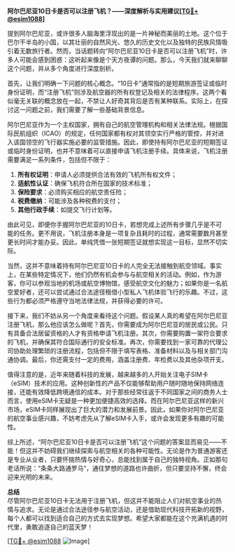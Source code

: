 **阿尔巴尼亚10日卡是否可以注册飞机？——深度解析与实用建议[[TG💪+ @esim1088](https://t.me/s/esim1088)]**

提到阿尔巴尼亚，或许很多人脑海里浮现出的是一片神秘而美丽的土地。这个位于巴尔干半岛的小国，以其壮丽的自然风光、悠久的历史文化以及独特的民族风情吸引着无数旅行者。然而，当话题转向“阿尔巴尼亚10日卡是否可以注册飞机”时，许多人可能会感到困惑：这听起来像是个天方夜谭的问题。那么，今天我们就来聊聊这个问题，并从多个角度进行深度剖析。

首先，让我们明确一下问题的核心概念。“10日卡”通常指的是短期旅游签证或临时身份证明，而“注册飞机”则涉及航空器的所有权登记及相关的法律程序。这两个看似毫无关联的概念放在一起，不禁让人好奇其背后是否有某种联系。实际上，在探讨这一问题之前，我们需要了解一些基础背景信息。

阿尔巴尼亚作为一个主权国家，拥有自己的航空管理机构和相关法律法规。根据国际民航组织（ICAO）的规定，任何国家都有权对其领空实行严格的管控，并对进入该国领空的飞行器实施必要的监管措施。因此，即使持有阿尔巴尼亚的短期签证或临时身份证明，也并不意味着可以直接申请飞机注册手续。具体来说，飞机注册需要满足一系列条件，包括但不限于：

1. **所有权证明**：申请人必须提供合法有效的飞机所有权文件；
2. **适航性认证**：确保飞机符合所在国家的技术标准；
3. **保险要求**：必须购买相应的航空责任险；
4. **税费缴纳**：可能涉及各种税费的支付；
5. **其他行政手续**：如提交飞行计划等。

由此可见，即便你手握阿尔巴尼亚的10日卡，若想完成上述所有步骤几乎是不可能的任务。更不用说，飞机注册本身是一项复杂且耗时的过程，通常需要数月甚至更长时间才能办妥。因此，单纯凭借一张短期签证就想实现这一目标，显然不切实际。

当然，这并不意味着持有阿尔巴尼亚10日卡的人完全无法接触到航空领域。事实上，在某些特定情况下，他们仍然有机会参与与航空相关的活动。例如，作为游客，你可以参观当地的机场或航空博物馆，感受航空文化的魅力；如果你是一名航空爱好者，还可以尝试通过合法途径租借小型私人飞机体验飞行的乐趣。不过，这些行为都必须严格遵守当地法律法规，并获得必要的许可。

接下来，我们不妨从另一个角度来看待这个问题。假设某人真的希望在阿尔巴尼亚注册飞机，那么他应该怎么做呢？首先，你需要成为阿尔巴尼亚的居民或公民。只有具备合法居留资格的人才有资格申请飞机注册。其次，你需要购置一架符合要求的飞机，并确保其符合国际通行的安全标准。再次，你需要找到一家可靠的代理公司协助处理繁琐的注册流程，包括但不限于填写表格、准备材料以及与相关部门沟通协调。最后，你还需支付一定的费用，涵盖注册费、年检费以及其他杂项开支。

值得注意的是，近年来随着科技的发展，越来越多的人开始关注电子SIM卡（eSIM）技术的应用。这种创新性的产品不仅能够帮助用户随时随地保持网络连接，还能有效降低跨境通信的成本。对于那些经常往返于不同国家之间的商务人士而言，使用eSIM卡无疑是一种更加便捷高效的选择。而在阿尔巴尼亚这样的新兴市场，eSIM卡同样展现出了巨大的潜力和发展前景。因此，如果你对阿尔巴尼亚的航空事业感兴趣，不妨考虑先从了解eSIM卡入手，或许会发现更多有趣的可能性。

综上所述，“阿尔巴尼亚10日卡是否可以注册飞机”这个问题的答案显而易见——不能！但这并不妨碍我们继续探索与航空相关的各种可能性。无论是作为普通游客还是专业从业者，只要怀揣热情与好奇心，总能找到属于自己的独特视角。正如那句老话所说：“条条大路通罗马”，通往梦想的道路也许曲折，但只要坚持不懈，终会迎来光明的未来。

**总结**  
尽管阿尔巴尼亚10日卡无法用于注册飞机，但这并不能阻止人们对航空事业的热情与追求。无论是通过合法途径参与航空活动，还是借助现代科技开拓新的视野，每个人都可以找到适合自己的方式去实现梦想。希望大家都能在这个充满机遇的时代里，勇敢追逐自己的蓝天梦！

[[TG💪+ @esim1088](https://t.me/s/esim1088) ![Image](https://i.postimg.cc/4NQfJmqS/Snipaste-2025-05-13-00-14-12.png)]